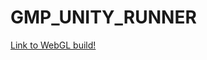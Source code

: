 # GMP_UNITY_RUNNER

[Link to WebGL build!](http://24831.hosts.ma-cloud.nl/BlokkieRunner/index.html)
